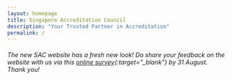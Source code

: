 ```yaml
---
layout: homepage
title: Singapore Accreditation Council
description: "Your Trusted Partner in Accreditation"
permalink: /
---
```

<!-- Type your notification here - the notification bar will not appear if this is empty. For other changes, refer to _data/homepage.yml to edit the homepage -->

###### The new SAC website has a fresh new look! Do share your feedback on the website with us via this [online survey](https://form.gov.sg/#!/5d5a64801d6c350019ea53ba){:target="_blank"} by 31 August. Thank you!
